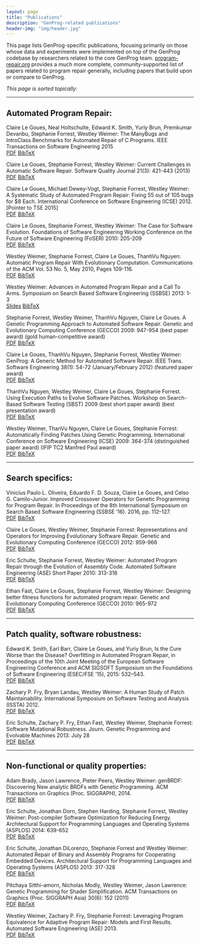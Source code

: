 ```yaml
---
layout: page
title: "Publications"
description: "GenProg-related publications"
header-img: "img/header.jpg"
---
```


This page lists GenProg-specific publications, focusing primarily on those whose
data and experiments were implemented on top of the GenProg codebase by
researchers related to the core GenProg
team.  [program-repair.org](http://program-repair.org/) provides a much more
complete, community-supported list of papers related to program repair
generally, including papers that build upon or compare to GenProg.

*This page is sorted topically:*

---

Automated Program Repair:
-------------------------

Claire Le Goues, Neal Holtschulte, Edward K. Smith, Yuriy Brun, Premkumar
Devanbu, Stephanie Forrest, Westley Weimer: The ManyBugs and IntroClass
Benchmarks for Automated Repair of C Programs. IEEE Transactions on Software
Engineering 2015  
[PDF](https://squareslab.github.io/papers-repo/pdfs/benchmarks-2015-tse-preprint.pdf) [BibTeX](legoues-tse15.bib)

Claire Le Goues, Stephanie Forrest, Westley Weimer: Current Challenges in
Automatic Software Repair. Software Quality Journal 21(3): 421-443 (2013)  
[PDF](https://squareslab.github.io/papers-repo/pdfs/weimer-sqj-2013.pdf) [BibTeX](legoues-sqjo13.bib)

Claire Le Goues, Michael Dewey-Vogt, Stephanie Forrest, Westley Weimer: A
Systematic Study of Automated Program Repair: Fixing 55 out of 105 bugs for $8
Each. International Conference on Software Engineering (ICSE) 2012.  [Pointer to
TSE 2015]  
[PDF](https://squareslab.github.io/papers-repo/pdfs/weimer-icse2012-genprog-preprint.pdf) [BibTeX](legoues-icse12.bib)

Claire Le Goues, Stephanie Forrest, Westley Weimer: The Case for Software
Evolution. Foundations of Software Engineering Working Conference on the Future
of Software Engineering (FoSER) 2010: 205-209  
[PDF](https://squareslab.github.io/papers-repo/pdfs/p205-legoues.pdf) [BibTeX](legoues-foser10.bib)

Westley Weimer, Stephanie Forrest, Claire Le Goues, ThanhVu Nguyen: Automatic
Program Repair With Evolutionary Computation. Communications of the ACM Vol. 53
No. 5, May 2010, Pages 109-116.  
[PDF](https://squareslab.github.io/papers-repo/pdfs/p109-weimer.pdf) [BibTeX]()

Westley Weimer: Advances in Automated Program Repair and a Call To
Arms. Symposium on Search Based Software Engineering (SSBSE) 2013: 1-3  
[Slides](https://squareslab.github.io/papers-repo/pdfs/weimer-ssbse2013-presentation.pdf) [BibTeX]()

Stephanie Forrest, Westley Weimer, ThanhVu Nguyen, Claire Le Goues. A Genetic
Programming Approach to Automated Software Repair. Genetic and Evolutionary
Computing Conference (GECCO) 2009: 947-954 (best paper award) (gold
human-competitive award)  
[PDF](https://squareslab.github.io/papers-repo/pdfs/weimer-gecco2009.pdf) [BibTeX]()

Claire Le Goues, ThanhVu Nguyen, Stephanie Forrest, Westley Weimer: GenProg: A
Generic Method for Automated Software Repair. IEEE Trans. Software Engineering
38(1): 54-72 (January/February 2012) (featured paper award)  
[PDF](https://squareslab.github.io/papers-repo/pdfs/weimer-tse2012-genprog.pdf) [BibTeX]()

ThanhVu Nguyen, Westley Weimer, Claire Le Goues, Stephanie Forrest. Using
Execution Paths to Evolve Software Patches. Workshop on Search-Based Software
Testing (SBST) 2009 (best short paper award) (best presentation award)  
[PDF](https://squareslab.github.io/papers-repo/pdfs/nguyen-sbst09.pdf) [BibTeX]()

Westley Weimer, ThanVu Nguyen, Claire Le Goues, Stephanie Forrest: Automatically
Finding Patches Using Genetic Programming. International Conference on Software
Engineering (ICSE) 2009: 364-374 (distinguished paper award) (IFIP TC2 Manfred
Paul award)  
[PDF](https://squareslab.github.io/papers-repo/pdfs/weimer-icse2009-genprog.pdf) [BibTeX]()

---

Search specifics:
-----------------
Vinicius Paulo L. Oliveira, Eduardo F. D. Souza, Claire Le Goues, and Celso
G. Camilo-Junior. Improved Crossover Operators for Genetic Programming for
Program Repair. In Proceedings of the 8th International Symposium on Search
Based Software Engineering (SSBSE ’16). 2016, pp. 112–127.  
[PDF](https://squareslab.github.io/papers-repo/pdfs/legoues-ssbse16.pdf) [BibTeX]()

Claire Le Goues, Westley Weimer, Stephanie Forrest: Representations and
Operators for Improving Evolutionary Software Repair. Genetic and Evolutionary
Computing Conference (GECCO) 2012: 959-966  
[PDF](https://squareslab.github.io/papers-repo/pdfs/genprog-gecco2012-preprint.pdf) [BibTeX]()

Eric Schulte, Stephanie Forrest, Westley Weimer: Automated Program Repair
through the Evolution of Assembly Code. Automated Software Engineering (ASE)
Short Paper 2010: 313-316  
[PDF](https://squareslab.github.io/papers-repo/pdfs/weimer-ase2010-asm-preprint.pdf) [BibTeX]()

Ethan Fast, Claire Le Goues, Stephanie Forrest, Westley Weimer: Designing better
fitness functions for automated program repair. Genetic and Evolutionary
Computing Conference (GECCO) 2010: 965-972  
[PDF](https://squareslab.github.io/papers-repo/pdfs/weimer-gecco2010.pdf) [BibTeX]()

---

Patch quality, software robustness:
-----------------------------------

Edward K. Smith, Earl Barr, Claire Le Goues, and Yuriy Brun, Is the Cure Worse
than the Disease? Overfitting in Automated Program Repair, in Proceedings of the
10th Joint Meeting of the European Software Engineering Conference and ACM
SIGSOFT Symposium on the Foundations of Software Engineering (ESEC/FSE ’15),
2015: 532–543.  
[PDF](https://squareslab.github.io/papers-repo/pdfs/smith15fse.pdf) [BibTeX]()

Zachary P. Fry, Bryan Landau, Westley Weimer: A Human Study of Patch
Maintainability. International Symposium on Software Testing and Analysis
(ISSTA) 2012.  
[PDF](https://squareslab.github.io/papers-repo/pdfs/FryISSTA12_PREPRINT.pdf) [BibTeX]()

Eric Schulte, Zachary P. Fry, Ethan Fast, Westley Weimer, Stephanie Forrest:
Software Mutational Robustness. Journ. Genetic Programming and Evolvable
Machines 2013: July 28  
[PDF](https://squareslab.github.io/papers-repo/pdfs/weimer-gpem2013-robust.pdf) [BibTeX]()

---

Non-functional or quality properties:
-------------------------------------

Adam Brady, Jason Lawrence, Pieter Peers, Westley Weimer: genBRDF: Discovering
New analytic BRDFs with Genetic Programming. ACM Transactions on Graphics
(Proc. SIGGRAPH), 2014.  
[PDF](https://squareslab.github.io/papers-repo/pdfs/brady-siggraph2014.pdf) [BibTeX]()

Eric Schulte, Jonathan Dorn, Stephen Harding, Stephanie Forrest, Westley Weimer:
Post-compiler Software Optimization for Reducing Energy. Architectural Support
for Programming Languages and Operating Systems (ASPLOS) 2014: 639-652  
[PDF](https://squareslab.github.io/papers-repo/pdfs/schulte-asplos2014.pdf) [BibTeX]()

Eric Schulte, Jonathan DiLorenzo, Stephanie Forrest and Westley Weimer:
Automated Repair of Binary and Assembly Programs for Cooperating Embedded
Devices. Architectural Support for Programming Languages and Operating Systems
(ASPLOS) 2013: 317-328  
[PDF](https://squareslab.github.io/papers-repo/pdfs/schulte2013embedded.pdf) [BibTeX]()

Pitchaya Sitthi-amorn, Nicholas Modly, Westley Weimer, Jason Lawrence: Genetic
Programming for Shader Simplification. ACM Transactions on Graphics
(Proc. SIGGRAPH Asia) 30(6): 152 (2011)  
[PDF](https://squareslab.github.io/papers-repo/pdfs/sitthiamorn_siga11.pdf) [BibTeX]()

Westley Weimer, Zachary P. Fry, Stephanie Forrest: Leveraging Program
Equivalence for Adaptive Program Repair: Models and First Results. Automated
Software Engineering (ASE) 2013.  
[PDF](https://squareslab.github.io/papers-repo/pdfs/weimer-ase2013-preprint.pdf) [BibTeX]()
